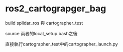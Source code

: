 # ros2_cartograpger_bag
build splidar_ros 與 cartographer_test

source 兩者的local_setup.bash之後

直接執行cartographer_test中的cartographer_launch.py

